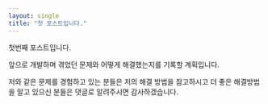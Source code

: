```yaml
---
layout: single
title: "첫 포스트입니다."
---
```

첫번째 포스트입니다.   

앞으로 개발하며 겪었던 문제와 어떻게 해결했는지를 기록할 계획입니다.   

저와 같은 문제를 경험하고 있는 분들은 저의 해결 방법을 참고하시고 더 좋은 해결방법을 알고 있으신 분들은 댓글로 알려주시면 감사하겠습니다.